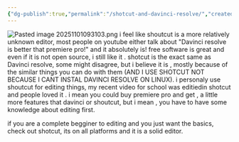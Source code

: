 ```yaml
---
{"dg-publish":true,"permalink":"/shotcut-and-davinci-resolve/","created":"2025-11-01T09:13:56.279+05:30","updated":"2025-11-01T09:36:11.107+05:30"}
---
```


![Pasted image 20251101093103.png](/img/user/Pasted%20image%2020251101093103.png)
i feel like shoutcut is a more relatively unknown editor, most people on youtube either talk about "Davinci resolve is better that premiere pro!" and it absolutely is! free software is great and even if it is not open source, i still like it .  shotcut is the exact same as Davinci resolve, some might disagree, but i believe it is , mostly because of the similar things you can do with them (AND I USE SHOTCUT NOT BECAUSE I CANT INSTAL DAVINCI RESOLVE ON LINUX). i personaly use shoutcut for editing things, my recent video for school was editiedin shotcut and people loved it . i mean you could buy premiere pro and get , a little more features that davinci or shoutcut, but i mean , you have to have some knowledge about editing first.

if you are a complete begginer to editing and you just want the basics, check out shotcut, its on all platforms and it is a solid editor.